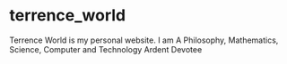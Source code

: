 # terrence_world
Terrence World is my personal website.
I am A Philosophy, Mathematics, Science, Computer and Technology Ardent Devotee
